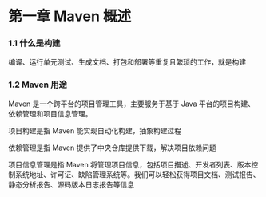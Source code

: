 # 第一章 Maven 概述

### 1.1 什么是构建

编译、运行单元测试、生成文档、打包和部署等重复且繁琐的工作，就是构建

### 1.2 Maven 用途

Maven 是一个跨平台的项目管理工具，主要服务于基于 Java 平台的项目构建、依赖管理和项目信息管理。

项目构建是指 Maven 能实现自动化构建，抽象构建过程

依赖管理是指 Maven 提供了中央仓库提供下载，解决项目依赖问题

项目信息管理是指 Maven 将管理项目信息，包括项目描述、开发者列表、版本控制系统地址、许可证、缺陷管理系统等。我们可以轻松获得项目文档、测试报告、静态分析报告、源码版本日志报告等信息







